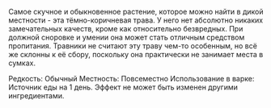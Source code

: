 Самое скучное и обыкновенное растение, которое можно найти в дикой местности - эта тёмно-коричневая трава. У него нет абсолютно никаких замечательных качеств, кроме как относительно безвредных. При должной сноровке и умении она может стать отличным средством пропитания. Травники не считают эту траву чем-то особенным, но всё же склонны к её сбору, поскольку она практически не занимает места в сумках.

Редкость: Обычный
Местность: Повсеместно
Использование в варке: 
Источник еды на 1 день. Эффект не может быть изменен другими ингредиентами.
